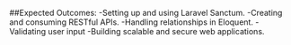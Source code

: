 ##Expected Outcomes:
-Setting up and using Laravel Sanctum.
-Creating and consuming RESTful APIs.
-Handling relationships in Eloquent.
-Validating user input 
-Building scalable and secure web applications.
